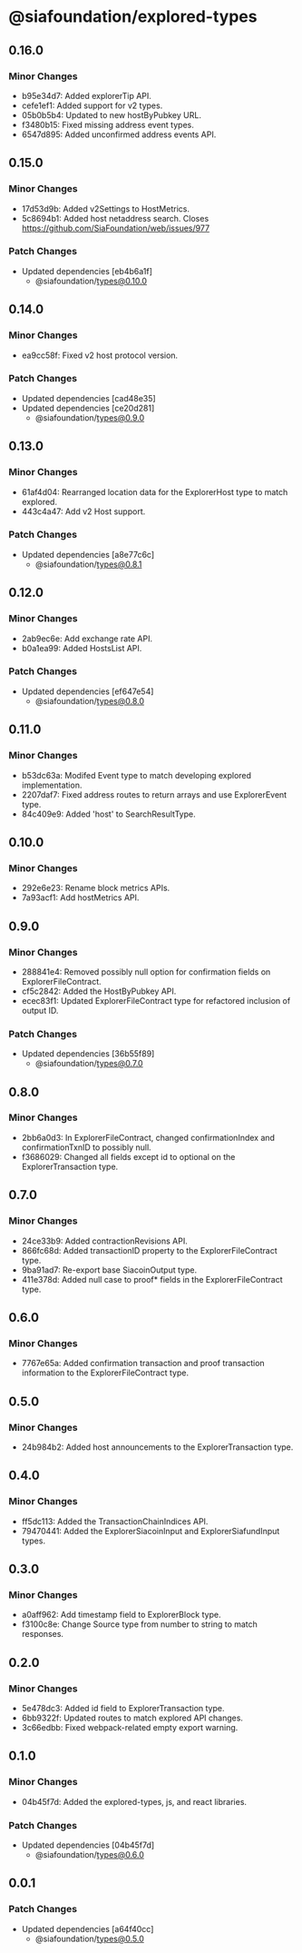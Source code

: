 # @siafoundation/explored-types

## 0.16.0

### Minor Changes

- b95e34d7: Added explorerTip API.
- cefe1ef1: Added support for v2 types.
- 05b0b5b4: Updated to new hostByPubkey URL.
- f3480b15: Fixed missing address event types.
- 6547d895: Added unconfirmed address events API.

## 0.15.0

### Minor Changes

- 17d53d9b: Added v2Settings to HostMetrics.
- 5c8694b1: Added host netaddress search. Closes https://github.com/SiaFoundation/web/issues/977

### Patch Changes

- Updated dependencies [eb4b6a1f]
  - @siafoundation/types@0.10.0

## 0.14.0

### Minor Changes

- ea9cc58f: Fixed v2 host protocol version.

### Patch Changes

- Updated dependencies [cad48e35]
- Updated dependencies [ce20d281]
  - @siafoundation/types@0.9.0

## 0.13.0

### Minor Changes

- 61af4d04: Rearranged location data for the ExplorerHost type to match explored.
- 443c4a47: Add v2 Host support.

### Patch Changes

- Updated dependencies [a8e77c6c]
  - @siafoundation/types@0.8.1

## 0.12.0

### Minor Changes

- 2ab9ec6e: Add exchange rate API.
- b0a1ea99: Added HostsList API.

### Patch Changes

- Updated dependencies [ef647e54]
  - @siafoundation/types@0.8.0

## 0.11.0

### Minor Changes

- b53dc63a: Modifed Event type to match developing explored implementation.
- 2207daf7: Fixed address routes to return arrays and use ExplorerEvent type.
- 84c409e9: Added 'host' to SearchResultType.

## 0.10.0

### Minor Changes

- 292e6e23: Rename block metrics APIs.
- 7a93acf1: Add hostMetrics API.

## 0.9.0

### Minor Changes

- 288841e4: Removed possibly null option for confirmation fields on ExplorerFileContract.
- cf5c2842: Added the HostByPubkey API.
- ecec83f1: Updated ExplorerFileContract type for refactored inclusion of output ID.

### Patch Changes

- Updated dependencies [36b55f89]
  - @siafoundation/types@0.7.0

## 0.8.0

### Minor Changes

- 2bb6a0d3: In ExplorerFileContract, changed confirmationIndex and confirmationTxnID to possibly null.
- f3686029: Changed all fields except id to optional on the ExplorerTransaction type.

## 0.7.0

### Minor Changes

- 24ce33b9: Added contractionRevisions API.
- 866fc68d: Added transactionID property to the ExplorerFileContract type.
- 9ba91ad7: Re-export base SiacoinOutput type.
- 411e378d: Added null case to proof\* fields in the ExplorerFileContract type.

## 0.6.0

### Minor Changes

- 7767e65a: Added confirmation transaction and proof transaction information to the ExplorerFileContract type.

## 0.5.0

### Minor Changes

- 24b984b2: Added host announcements to the ExplorerTransaction type.

## 0.4.0

### Minor Changes

- ff5dc113: Added the TransactionChainIndices API.
- 79470441: Added the ExplorerSiacoinInput and ExplorerSiafundInput types.

## 0.3.0

### Minor Changes

- a0aff962: Add timestamp field to ExplorerBlock type.
- f3100c8e: Change Source type from number to string to match responses.

## 0.2.0

### Minor Changes

- 5e478dc3: Added id field to ExplorerTransaction type.
- 6bb9322f: Updated routes to match explored API changes.
- 3c66edbb: Fixed webpack-related empty export warning.

## 0.1.0

### Minor Changes

- 04b45f7d: Added the explored-types, js, and react libraries.

### Patch Changes

- Updated dependencies [04b45f7d]
  - @siafoundation/types@0.6.0

## 0.0.1

### Patch Changes

- Updated dependencies [a64f40cc]
  - @siafoundation/types@0.5.0
